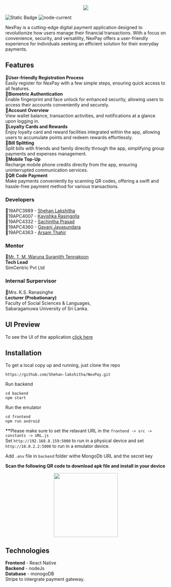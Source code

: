 <p align=center>
   <img src=https://github.com/Shehan-lakshitha/NexPay/assets/90453471/78c24524-7135-48ef-bf6a-f1a8e9cc3579)>
</p> 

![Static Badge](https://img.shields.io/badge/ReactNative-purple?logo=react)
![node-current](https://img.shields.io/node/v/react-native)


NexPay is a cutting-edge digital payment application designed to revolutionize how users manage their financial transactions. With a focus on convenience, security, and versatility, NexPay offers a user-friendly experience for individuals seeking an efficient solution for their everyday payments.

## Features
💠<b>User-friendly Registration Process</b></br>
Easily register for NexPay with a few simple steps, ensuring quick access to all features.</br>
💠<b>Biometric Authentication</b></br>
Enable fingerprint and face unlock for enhanced security, allowing users to access their accounts conveniently and securely.</br>
💠<b>Account Overview</b></br>
View wallet balance, transaction activities, and notifications at a glance upon logging in.</br>
💠<b>Loyalty Cards and Rewards</b></br>
Enjoy loyalty card and reward facilities integrated within the app, allowing users to accumulate points and redeem rewards effortlessly.</br>
💠<b>Bill Splitting</b></br>
Split bills with friends and family directly through the app, simplifying group payments and expenses management.</br>
💠<b>Mobile Top-Up</b></br>
Recharge mobile phone credits directly from the app, ensuring uninterrupted communication services.</br>
💠<b>QR Code Payment</b></br>
Make payments conveniently by scanning QR codes, offering a swift and hassle-free payment method for various transactions.</br>

### Developers
💠19APC3989 - <a href='https://github.com/Shehan-lakshitha'>Shehan Lakshitha</a> </br>
💠19APC4007 - <a href='https://github.com/KavishkaThushal'>Kavishka Rasingolla</a></br>
💠19APC4332 - <a href='https://github.com/Sachintha-Prasad'>Sachintha Prasad</a></br>
💠19APC4360 - <a href='https://github.com/Gnilu'>Gayani Jayasundara</a></br>
💠19APC4363 - <a href='https://github.com/arsamthahir'>Arsam Thahir</a></br>

### Mentor
💠<a href='https://github.com/warunanc'>Mr. T. M. Waruna Suranjith Tennakoon</a></br>
<b>Tech Lead</b></br>
SimCentric Pvt Ltd

### Internal Surpervisor
💠Mrs. K.S. Ranasinghe </br>
<b>Lecturer (Probationary)</b></br>Faculty of Social Sciences & 
Languages,</br>Sabaragamuwa University of Sri Lanka.

## UI Preview
To see the UI of the application <a href='https://www.figma.com/file/5RyJToeVRXMqLljkrLIFbH/Nexpay?type=design&node-id=0%3A1&mode=design&t=KeTOYGIFTm5I7liP-1'>click here</a>

## Installation
To get a local copy up and running, just clone the repo
```
https://github.com/Shehan-lakshitha/NexPay.git
```
Run backend
```
cd backend
npm start
```
Run the emulator
```
cd frontend
npm run android
```
<b>**</b>Please make sure to set the relavant URL in the 
``
frontend -> src -> constants -> URL.js 
``
</br>
Set `http://192.168.8.159:5000` to run in a physical device and set `http://10.0.2.2:5000` to run in a emulator device.</br>

Add `.env` file in `backend` folder withe MongoDb URL and the secret key

<b>Scan the following QR code to download apk file and install in your device</b></br>
<p align='center'>
   <image src='https://github.com/Shehan-lakshitha/NexPay/assets/90453471/e6f923cc-491a-4d42-b826-46a019cb5d8a' width='200'/>
</p>


## Technologies
<b>Frontend</b> - React Native</br>
<b>Backend</b> - nodeJs</br>
<b>Database</b> - monogoDB</br>
Stripe to intergrate payment gateway.</br>
